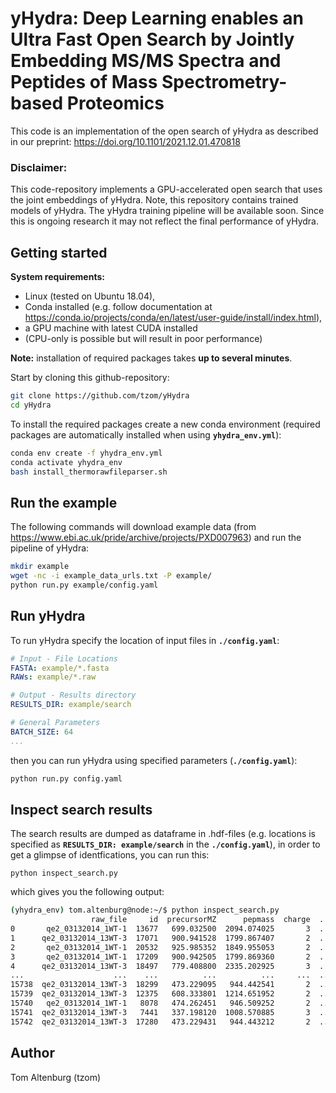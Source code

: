 # yHydra: Deep Learning enables an Ultra Fast Open Search by Jointly Embedding MS/MS Spectra and Peptides of Mass Spectrometry-based Proteomics

This code is an implementation of the open search of yHydra as described in our preprint: https://doi.org/10.1101/2021.12.01.470818  

### Disclaimer:

This code-repository implements a GPU-accelerated open search that uses the joint embeddings of yHydra.
Note, this repository contains trained models of yHydra. The yHydra training pipeline will be available soon.
Since this is ongoing research it may not reflect the final performance of yHydra.

## Getting started

**System requirements:** 
- Linux (tested on Ubuntu 18.04),
- Conda installed (e.g. follow documentation at https://conda.io/projects/conda/en/latest/user-guide/install/index.html),
- a GPU machine with latest CUDA installed
- (CPU-only is possible but will result in poor performance)

**Note:** installation of required packages takes **up to several minutes**.

Start by cloning this github-repository:

``` BASH
git clone https://github.com/tzom/yHydra
cd yHydra
```

To install the required packages create a new conda environment (required packages are automatically installed when using **`yhydra_env.yml`**):

``` BASH
conda env create -f yhydra_env.yml
conda activate yhydra_env
bash install_thermorawfileparser.sh
```

## Run the example

The following commands will download example data (from https://www.ebi.ac.uk/pride/archive/projects/PXD007963) and run the pipeline of yHydra: 

``` BASH
mkdir example
wget -nc -i example_data_urls.txt -P example/
python run.py example/config.yaml
```

## Run yHydra

To run yHydra specify the location of input files in **`./config.yaml`**:

``` YAML
# Input - File Locations
FASTA: example/*.fasta
RAWs: example/*.raw

# Output - Results directory
RESULTS_DIR: example/search

# General Parameters
BATCH_SIZE: 64
...
```

then you can run yHydra using specified parameters (**`./config.yaml`**):

``` BASH
python run.py config.yaml
```

## Inspect search results

The search results are dumped as dataframe in .hdf-files (e.g. locations is specified as **`RESULTS_DIR: example/search`** in the **`./config.yaml`**), in order to get a glimpse of identfications, you can run this:

```
python inspect_search.py
```

which gives you the following output:

```  BASH
(yhydra_env) tom.altenburg@node:~/$ python inspect_search.py 
                  raw_file     id  precursorMZ      pepmass  charge  ...           best_peptide peptide_mass delta_mass         q           accession
0       qe2_03132014_1WT-1  13677   699.032500  2094.074025       3  ...  ADTAGVHGAALGADEIELTRK  2094.070485   0.003540  0.000000  [SYNPCC7002_A1022]
1      qe2_03132014_13WT-3  17071   900.941528  1799.867407       2  ...      DIVTQFHGAEAAVDAEK  1799.868945  -0.001538  0.000000  [SYNPCC7002_A1609]
2       qe2_03132014_1WT-1  20532   925.985352  1849.955053       2  ...     TLIEGLDEISHGGLPSGR  1849.953345   0.001708  0.000000  [SYNPCC7002_A0287]
3       qe2_03132014_1WT-1  17209   900.942505  1799.869360       2  ...      DIVTQFHGAEAAVDAEK  1799.868945   0.000415  0.000000  [SYNPCC7002_A1609]
4      qe2_03132014_13WT-3  18497   779.408800  2335.202925       3  ...  SIEAEQLKDDLPTIHVGDTVR  2335.201905   0.001020  0.000000  [SYNPCC7002_A1033]
...                    ...    ...          ...          ...     ...  ...                    ...          ...        ...       ...                 ...
15738  qe2_03132014_13WT-3  18299   473.229095   944.442541       2  ...                MFDIFTR   928.447665  15.994876  0.009911  [SYNPCC7002_A2209]
15739  qe2_03132014_13WT-3  12375   608.333801  1214.651952       2  ...            NVADEVIKEAK  1214.650635   0.001318  0.009911  [SYNPCC7002_A0341]
15740   qe2_03132014_1WT-1   8078   474.262451   946.509252       2  ...              IAETLTGSR   946.508345   0.000908  0.009973  [SYNPCC7002_A1930]
15741  qe2_03132014_13WT-3   7441   337.198120  1008.570885       3  ...              LLGHTEIAR  1008.571605  -0.000719  0.009973  [SYNPCC7002_A0246]
15742  qe2_03132014_13WT-3  17280   473.229431   944.443212       2  ...                MFDIFTR   928.447665  15.995548  0.009973  [SYNPCC7002_A2209]
```

## Author

Tom Altenburg (tzom)
